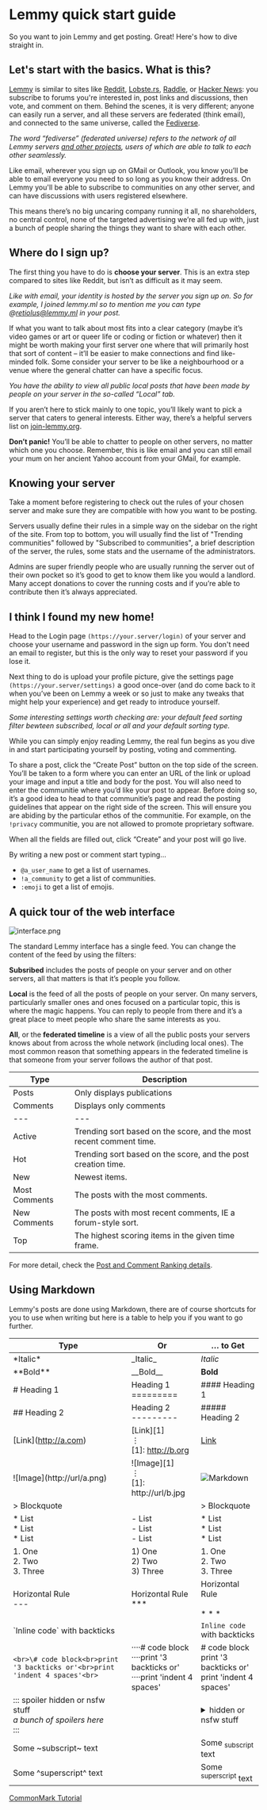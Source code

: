# Lemmy quick start guide

So you want to join Lemmy and get posting. Great! Here's how to dive straight in.

## Let's start with the basics. What is this?

[Lemmy](https://github.com/LemmyNet/lemmy) is similar to sites like [Reddit](https://reddit.com/), [Lobste.rs](https://lobste.rs/), [Raddle](https://raddle.me/), or [Hacker News](https://news.ycombinator.com/): you subscribe to forums you're interested in, post links and discussions, then vote, and comment on them. Behind the scenes, it is very different; anyone can easily run a server, and all these servers are federated (think email), and connected to the same universe, called the [Fediverse](https://en.wikipedia.org/wiki/Fediverse).

*The word “fediverse” (federated universe) refers to the network of all Lemmy servers [and other projects](https://blog.joinmastodon.org/2018/06/why-activitypub-is-the-future/), users of which are able to talk to each other seamlessly.*

Like email, wherever you sign up on GMail or Outlook, you know you’ll be able to email everyone you need to so long as you know their address. On Lemmy you'll be able to subscribe to communities on any other server, and can have discussions with users registered elsewhere.

This means there’s no big uncaring company running it all, no shareholders, no central control, none of the targeted advertising we’re all fed up with, just a bunch of people sharing the things they want to share with each other.

## Where do I sign up?

The first thing you have to do is **choose your server**. This is an extra step compared to sites like Reddit, but isn’t as difficult as it may seem.

*Like with email, your identity is hosted by the server you sign up on. So for example, I joined lemmy.ml so to mention me you can type @retiolus@lemmy.ml in your post.*

If what you want to talk about most fits into a clear category (maybe it’s video games or art or queer life or coding or fiction or whatever) then it might be worth making your first server one where that will primarily host that sort of content – it’ll be easier to make connections and find like-minded folk. Some consider your server to be like a neighbourhood or a venue where the general chatter can have a specific focus.

*You have the ability to view all public local posts that have been made by people on your server in the so-called “Local” tab.*

If you aren’t here to stick mainly to one topic, you’ll likely want to pick a server that caters to general interests. Either way, there’s a helpful servers list on [join-lemmy.org](https://join-lemmy.org/instances).

**Don’t panic!** You’ll be able to chatter to people on other servers, no matter which one you choose. Remember, this is like email and you can still email your mum on her ancient Yahoo account from your GMail, for example.

## Knowing your server

Take a moment before registering to check out the rules of your chosen server and make sure they are compatible with how you want to be posting.

Servers usually define their rules in a simple way on the sidebar on the right of the site. From top to bottom, you will usually find the list of "Trending communities" followed by "Subscribed to communities", a brief description of the server, the rules, some stats and the username of the administrators.

Admins are super friendly people who are usually running the server out of their own pocket so it’s good to get to know them like you would a landlord. Many accept donations to cover the running costs and if you’re able to contribute then it’s always appreciated.

## I think I found my new home!

Head to the Login page `(https://your.server/login)` of your server and choose your username and password in the sign up form. You don't need an email to register, but this is the only way to reset your password if you lose it.

Next thing to do is upload your profile picture, give the settings page `(https://your.server/settings)` a good once-over (and do come back to it when you’ve been on Lemmy a week or so just to make any tweaks that might help your experience) and get ready to introduce yourself.

*Some interesting settings worth checking are: your default feed sorting filter bewteen subscribed, local or all and your default sorting type.*

While you can simply enjoy reading Lemmy, the real fun begins as you dive in and start participating yourself by posting, voting and commenting.

To share a post, click the “Create Post” button on the top side of the screen. You’ll be taken to a form where you can enter an URL of the link or upload your image and input a title and body for the post. You will also need to enter the communitie where you’d like your post to appear. Before doing so, it’s a good idea to head to that communitie’s page and read the posting guidelines that appear on the right side of the screen. This will ensure you are abiding by the particular ethos of the communitie. For example, on the `!privacy` communitie, you are not allowed to promote proprietary software.

When all the fields are filled out, click “Create” and your post will go live.

By writing a new post or comment start typing...

- `@a_user_name` to get a list of usernames.
- `!a_community` to get a list of communities.
- `:emoji` to get a list of emojis.

## A quick tour of the web interface

![interface.png](interface.png)

The standard Lemmy interface has a single feed. You can change the content of the feed by using the filters:

**Subsribed** includes the posts of people on your server and on other servers, all that matters is that it’s people you follow.

**Local** is the feed of all the posts of people on your server. On many servers, particularly smaller ones and ones focused on a particular topic, this is where the magic happens. You can reply to people from there and it’s a great place to meet people who share the same interests as you.

**All**, or the **federated timeline** is a view of all the public posts your servers knows about from across the whole network (including local ones). The most common reason that something appears in the federated timeline is that someone from your server follows the author of that post.

| Type | Description |
| --- | --- |
| Posts | Only displays publications |
| Comments | Displays only comments |
| \-\-\- | \-\-\- |
| Active | Trending sort based on the score, and the most recent comment time. |
| Hot | Trending sort based on the score, and the post creation time. |
| New | Newest items. |
| Most Comments | The posts with the most comments. |
| New Comments | The posts with most recent comments, IE a forum-style sort. |
| Top | The highest scoring items in the given time frame. |

For more detail, check the [Post and Comment Ranking details](https://join-lemmy.org/docs/en/about/ranking.html).

## Using Markdown

Lemmy's posts are done using Markdown, there are of course shortcuts for you to use when writing but here is a table to help you if you want to go further.

| Type | Or  | … to Get |
| --- | --- | --- |
| \*Italic\* | \_Italic\_ | *Italic* |
| \*\*Bold\*\* | \_\_Bold\_\_ | **Bold** |
| \# Heading 1 | Heading 1<br>========= | #### Heading 1 |
| \## Heading 2 | Heading 2<br>\-\-\-\-\-\-\-\-\- | ##### Heading 2 |
| \[Link\](http://a.com) | \[Link\]\[1\]<br>⋮<br>\[1\]: http://b.org | [Link](https://commonmark.org/) |
| !\[Image\](http://url/a.png) | !\[Image\]\[1\]<br>⋮<br>\[1\]: http://url/b.jpg | ![Markdown](https://commonmark.org/help/images/favicon.png) |
| \> Blockquote |     | > Blockquote |
| \* List<br>\* List<br>\* List | \- List<br>\- List<br>\- List | \* List<br>\* List<br>\* List |
| 1\. One<br>2\. Two<br>3\. Three | 1) One<br>2) Two<br>3) Three | 1\. One<br>2\. Two<br>3\. Three |
| Horizontal Rule<br>\-\-\- | Horizontal Rule<br>\*\*\* | Horizontal Rule<br><br>* * * |
| \`Inline code\` with backticks |     | `Inline code` with backticks |
| ```<br>\# code block<br>print '3 backticks or'<br>print 'indent 4 spaces'<br>``` | ····# code block<br>····print '3 backticks or'<br>····print 'indent 4 spaces' | \# code block<br>print '3 backticks or'<br>print 'indent 4 spaces' |
| ::: spoiler hidden or nsfw stuff<br>*a bunch of spoilers here*<br>::: |     | <details><summary>hidden or nsfw stuff</summary><br><br>*a bunch of spoilers here*<br><br></details> |
| Some ~subscript~ text |     | Some <sub>subscript</sub> text |
| Some ^superscript^ text |     | Some <sup>superscript</sup> text |

[CommonMark Tutorial](https://commonmark.org/help/tutorial/)
